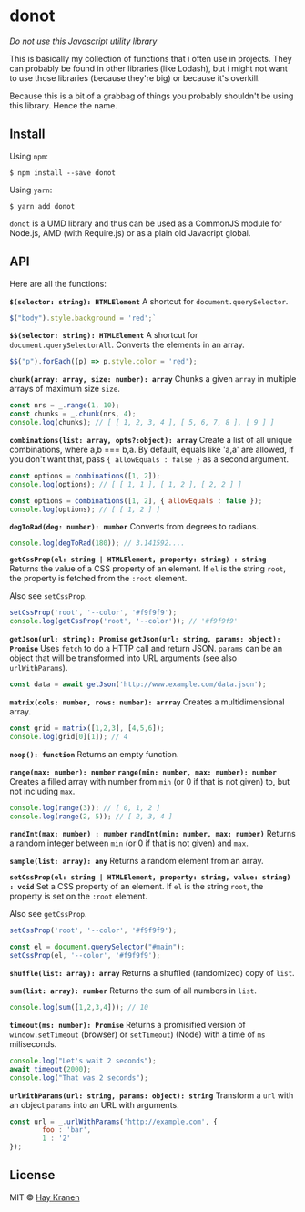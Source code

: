 # donot
*Do not use this Javascript utility library*

This is basically my collection of functions that i often use in projects. They can probably be found in other libraries (like Lodash), but i might not want to use those libraries (because they're big) or because it's overkill.

Because this is a bit of a grabbag of things you probably shouldn't be using this library. Hence the name.

## Install
Using `npm`:
```
$ npm install --save donot
```

Using `yarn`:
```
$ yarn add donot
```

`donot` is a UMD library and thus can be used as a CommonJS module for Node.js, AMD (with Require.js) or as a plain old Javacript global.

## API
Here are all the functions:

**`$(selector: string): HTMLElement`**
A shortcut for `document.querySelector`.

```javascript
$("body").style.background = 'red';`
````

**`$$(selector: string): HTMLElement`**
A shortcut for `document.querySelectorAll`. Converts the elements in an array.

```javascript
$$("p").forEach((p) => p.style.color = 'red');
````

**`chunk(array: array, size: number): array`**
Chunks a given `array` in multiple arrays of maximum size `size`.

```javascript
const nrs = _.range(1, 10);
const chunks = _.chunk(nrs, 4);
console.log(chunks); // [ [ 1, 2, 3, 4 ], [ 5, 6, 7, 8 ], [ 9 ] ]
````

**`combinations(list: array, opts?:object): array`**
Create a list of all unique combinations, where a,b === b,a. By default, equals like 'a,a' are allowed, if you don't want that, pass `{ allowEquals : false }` as a second argument.

```javascript
const options = combinations([1, 2]);
console.log(options); // [ [ 1, 1 ], [ 1, 2 ], [ 2, 2 ] ]

const options = combinations([1, 2], { allowEquals : false });
console.log(options); // [ [ 1, 2 ] ]
````

**`degToRad(deg: number): number`**
Converts from degrees to radians.

```javascript
console.log(degToRad(180)); // 3.141592....
````

**`getCssProp(el: string | HTMLElement, property: string) : string`**
Returns the value of a CSS property of an element. If `el` is the string `root`, the property is fetched from the `:root` element.

Also see `setCssProp`.

```javascript
setCssProp('root', '--color', '#f9f9f9');
console.log(getCssProp('root', '--color')); // '#f9f9f9'
````

**`getJson(url: string): Promise`**
**`getJson(url: string, params: object): Promise`**
Uses `fetch` to do a HTTP call and return JSON. `params` can be an object that will be transformed into URL arguments (see also `urlWithParams`).

```javascript
const data = await getJson('http://www.example.com/data.json');
````

**`matrix(cols: number, rows: number): arrray`**
Creates a multidimensional array.

```javascript
const grid = matrix([1,2,3], [4,5,6]);
console.log(grid[0][1]); // 4
````

**`noop(): function`**
Returns an empty function.

**`range(max: number): number`**
**`range(min: number, max: number): number`**
Creates a filled array with number from `min` (or 0 if that is not given) to, but not including `max`.

```javascript
console.log(range(3)); // [ 0, 1, 2 ]
console.log(range(2, 5)); // [ 2, 3, 4 ]
```

**`randInt(max: number) : number`**
**`randInt(min: number, max: number)`**
Returns a random integer between `min` (or 0 if that is not given) and `max`.

**`sample(list: array): any`**
Returns a random element from an array.

**`setCssProp(el: string | HTMLElement, property: string, value: string) : void`**
Set a CSS property of an element. If `el` is the string `root`, the property is set on the `:root` element.

Also see `getCssProp`.

```javascript
setCssProp('root', '--color', '#f9f9f9');

const el = document.querySelector("#main");
setCssProp(el, '--color', '#f9f9f9');
````

**`shuffle(list: array): array`**
Returns a shuffled (randomized) copy of `list`.

**`sum(list: array): number`**
Returns the sum of all numbers in `list`.

```javascript
console.log(sum([1,2,3,4])); // 10
````

**`timeout(ms: number): Promise`**
Returns a promisified version of `window.setTimeout` (browser) or `setTimeout`) (Node) with a time of `ms` miliseconds.

```javascript
console.log("Let's wait 2 seconds");
await timeout(2000);
console.log("That was 2 seconds");
````

**`urlWithParams(url: string, params: object): string`**
Transform a `url` with an object `params` into an URL with arguments.

```javascript
const url = _.urlWithParams('http://example.com', {
        foo : 'bar',
        1 : '2'
});
```

## License
MIT &copy; [Hay Kranen](http://www.haykranen.nl)